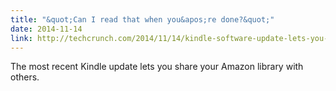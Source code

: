 ```yaml
---
title: "&quot;Can I read that when you&apos;re done?&quot;"
date: 2014-11-14
link: http://techcrunch.com/2014/11/14/kindle-software-update-lets-you-share-your-amazon-library-with-a-partner-and-more/
---
```

 The most recent Kindle update lets you share your Amazon library with others.
